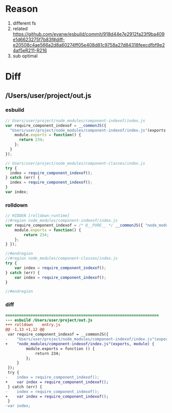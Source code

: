 # Reason
1. different fs
2. related https://github.com/evanw/esbuild/commit/918d44e7e2912fa23f9ba409e1d6623275f7b83f#diff-e20508c4ae566a2d8a60274ff05e408d81c9758a27d84318feecdfbf9e24af5eR211-R216
3. sub optimal
# Diff
## /Users/user/project/out.js
### esbuild
```js
// Users/user/project/node_modules/component-indexof/index.js
var require_component_indexof = __commonJS({
  "Users/user/project/node_modules/component-indexof/index.js"(exports, module) {
    module.exports = function() {
      return 234;
    };
  }
});

// Users/user/project/node_modules/component-classes/index.js
try {
  index = require_component_indexof();
} catch (err) {
  index = require_component_indexof();
}
var index;
```
### rolldown
```js
// HIDDEN [rolldown:runtime]
//#region node_modules/component-indexof/index.js
var require_component_indexof = /* @__PURE__ */ __commonJS({ "node_modules/component-indexof/index.js"(exports, module) {
	module.exports = function() {
		return 234;
	};
} });

//#endregion
//#region node_modules/component-classes/index.js
try {
	var index = require_component_indexof();
} catch (err) {
	var index = require_component_indexof();
}

//#endregion
```
### diff
```diff
===================================================================
--- esbuild	/Users/user/project/out.js
+++ rolldown	entry.js
@@ -1,13 +1,12 @@
 var require_component_indexof = __commonJS({
-    "Users/user/project/node_modules/component-indexof/index.js"(exports, module) {
+    "node_modules/component-indexof/index.js"(exports, module) {
         module.exports = function () {
             return 234;
         };
     }
 });
 try {
-    index = require_component_indexof();
+    var index = require_component_indexof();
 } catch (err) {
-    index = require_component_indexof();
+    var index = require_component_indexof();
 }
-var index;

```